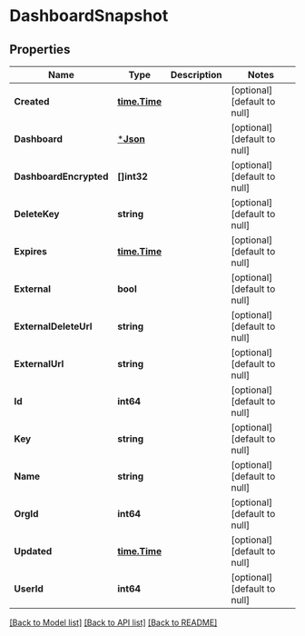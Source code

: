 # DashboardSnapshot

## Properties
Name | Type | Description | Notes
------------ | ------------- | ------------- | -------------
**Created** | [**time.Time**](time.Time.md) |  | [optional] [default to null]
**Dashboard** | [***Json**](Json.md) |  | [optional] [default to null]
**DashboardEncrypted** | **[]int32** |  | [optional] [default to null]
**DeleteKey** | **string** |  | [optional] [default to null]
**Expires** | [**time.Time**](time.Time.md) |  | [optional] [default to null]
**External** | **bool** |  | [optional] [default to null]
**ExternalDeleteUrl** | **string** |  | [optional] [default to null]
**ExternalUrl** | **string** |  | [optional] [default to null]
**Id** | **int64** |  | [optional] [default to null]
**Key** | **string** |  | [optional] [default to null]
**Name** | **string** |  | [optional] [default to null]
**OrgId** | **int64** |  | [optional] [default to null]
**Updated** | [**time.Time**](time.Time.md) |  | [optional] [default to null]
**UserId** | **int64** |  | [optional] [default to null]

[[Back to Model list]](../README.md#documentation-for-models) [[Back to API list]](../README.md#documentation-for-api-endpoints) [[Back to README]](../README.md)


